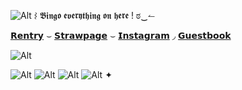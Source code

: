  ![Alt](https://images-wixmp-ed30a86b8c4ca887773594c2.wixmp.com/f/b2e56fe8-765e-4051-999d-7b7c3b97aa0d/dckn851-1ac5728e-c8a3-481c-bd17-c557bcfb0c56.gif?token=eyJ0eXAiOiJKV1QiLCJhbGciOiJIUzI1NiJ9.eyJzdWIiOiJ1cm46YXBwOjdlMGQxODg5ODIyNjQzNzNhNWYwZDQxNWVhMGQyNmUwIiwiaXNzIjoidXJuOmFwcDo3ZTBkMTg4OTgyMjY0MzczYTVmMGQ0MTVlYTBkMjZlMCIsIm9iaiI6W1t7InBhdGgiOiJcL2ZcL2IyZTU2ZmU4LTc2NWUtNDA1MS05OTlkLTdiN2MzYjk3YWEwZFwvZGNrbjg1MS0xYWM1NzI4ZS1jOGEzLTQ4MWMtYmQxNy1jNTU3YmNmYjBjNTYuZ2lmIn1dXSwiYXVkIjpbInVybjpzZXJ2aWNlOmZpbGUuZG93bmxvYWQiXX0.3LT0uNMSDnyWTfp7IcndkbCd0Aj32ujVbxpkWEcjzy4)  ⌇ 𝕭𝖎𝖓𝖌𝖔 𝖊𝖛𝖊𝖗𝖞𝖙𝖍𝖎𝖓𝖌 𝖔𝖓 𝖍𝖊𝖗𝖊 ! ಠ‿↼

[𝗥𝗲𝗻𝘁𝗿𝘆](https://rentry.co/tordbacon) ⌣ [𝗦𝘁𝗿𝗮𝘄𝗽𝗮𝗴𝗲](https://tordbacon.straw.page) ⌣ [𝗜𝗻𝘀𝘁𝗮𝗴𝗿𝗮𝗺](https://www.instagram.com/tordbacon/profilecard/?igsh=MWJ2czlpN29iN21y) ◞ [𝗚𝘂𝗲𝘀𝘁𝗯𝗼𝗼𝗸](https://tordbacon.atabook.org/)

![Alt](https://64.media.tumblr.com/8a46e75b3c959581e6d4bf2687c8afea/13b15821a9a5bfce-79/s1280x1920/6647ead838f56547589d1087753cb848120cd633.pnj)


![Alt](https://images-wixmp-ed30a86b8c4ca887773594c2.wixmp.com/f/d8958b8d-64df-482a-84d7-2e68f7f91c85/d1nsuj1-3cab4ca5-c3f1-4316-bf3e-7a65936dd8d6.png?token=eyJ0eXAiOiJKV1QiLCJhbGciOiJIUzI1NiJ9.eyJzdWIiOiJ1cm46YXBwOjdlMGQxODg5ODIyNjQzNzNhNWYwZDQxNWVhMGQyNmUwIiwiaXNzIjoidXJuOmFwcDo3ZTBkMTg4OTgyMjY0MzczYTVmMGQ0MTVlYTBkMjZlMCIsIm9iaiI6W1t7InBhdGgiOiJcL2ZcL2Q4OTU4YjhkLTY0ZGYtNDgyYS04NGQ3LTJlNjhmN2Y5MWM4NVwvZDFuc3VqMS0zY2FiNGNhNS1jM2YxLTQzMTYtYmYzZS03YTY1OTM2ZGQ4ZDYucG5nIn1dXSwiYXVkIjpbInVybjpzZXJ2aWNlOmZpbGUuZG93bmxvYWQiXX0.LUBJ7dTzQ7X852f4TPPK2MjbwUFhjJWIJKNyovwXCsA) ![Alt](https://images-wixmp-ed30a86b8c4ca887773594c2.wixmp.com/f/4e48ba07-c4fc-41b9-ac03-fb1aef581851/d33qw5o-327ebe1d-48f4-4ea2-b2dd-2b774c78f756.gif?token=eyJ0eXAiOiJKV1QiLCJhbGciOiJIUzI1NiJ9.eyJzdWIiOiJ1cm46YXBwOjdlMGQxODg5ODIyNjQzNzNhNWYwZDQxNWVhMGQyNmUwIiwiaXNzIjoidXJuOmFwcDo3ZTBkMTg4OTgyMjY0MzczYTVmMGQ0MTVlYTBkMjZlMCIsIm9iaiI6W1t7InBhdGgiOiJcL2ZcLzRlNDhiYTA3LWM0ZmMtNDFiOS1hYzAzLWZiMWFlZjU4MTg1MVwvZDMzcXc1by0zMjdlYmUxZC00OGY0LTRlYTItYjJkZC0yYjc3NGM3OGY3NTYuZ2lmIn1dXSwiYXVkIjpbInVybjpzZXJ2aWNlOmZpbGUuZG93bmxvYWQiXX0.KrIY3LemkbzNX4-dA1auE6py-9aJq2p5PzLC0GEWrxg) ![Alt](https://images-wixmp-ed30a86b8c4ca887773594c2.wixmp.com/f/b978e16c-7d77-443b-8a22-6260c6fd5ecb/dapries-8a82483a-43fc-40b6-9143-1f65ec4e76d4.png?token=eyJ0eXAiOiJKV1QiLCJhbGciOiJIUzI1NiJ9.eyJzdWIiOiJ1cm46YXBwOjdlMGQxODg5ODIyNjQzNzNhNWYwZDQxNWVhMGQyNmUwIiwiaXNzIjoidXJuOmFwcDo3ZTBkMTg4OTgyMjY0MzczYTVmMGQ0MTVlYTBkMjZlMCIsIm9iaiI6W1t7InBhdGgiOiJcL2ZcL2I5NzhlMTZjLTdkNzctNDQzYi04YTIyLTYyNjBjNmZkNWVjYlwvZGFwcmllcy04YTgyNDgzYS00M2ZjLTQwYjYtOTE0My0xZjY1ZWM0ZTc2ZDQucG5nIn1dXSwiYXVkIjpbInVybjpzZXJ2aWNlOmZpbGUuZG93bmxvYWQiXX0.LlnOoe4Y_9RAzfEH-5Wx36ZWNOJz3IeR-JFGj1nTYto) ![Alt](https://images-wixmp-ed30a86b8c4ca887773594c2.wixmp.com/f/d861d1a4-8170-4199-95fa-54d7a3985f17/d1tg1xy-408ed221-e9d1-40fc-9e40-d4936b70df46.png?token=eyJ0eXAiOiJKV1QiLCJhbGciOiJIUzI1NiJ9.eyJzdWIiOiJ1cm46YXBwOjdlMGQxODg5ODIyNjQzNzNhNWYwZDQxNWVhMGQyNmUwIiwiaXNzIjoidXJuOmFwcDo3ZTBkMTg4OTgyMjY0MzczYTVmMGQ0MTVlYTBkMjZlMCIsIm9iaiI6W1t7InBhdGgiOiJcL2ZcL2Q4NjFkMWE0LTgxNzAtNDE5OS05NWZhLTU0ZDdhMzk4NWYxN1wvZDF0ZzF4eS00MDhlZDIyMS1lOWQxLTQwZmMtOWU0MC1kNDkzNmI3MGRmNDYucG5nIn1dXSwiYXVkIjpbInVybjpzZXJ2aWNlOmZpbGUuZG93bmxvYWQiXX0.2FHYFHvkBpzbKpmDBNIhI-ZUZxCW__s9rEyaPz0FrUA) ✦
